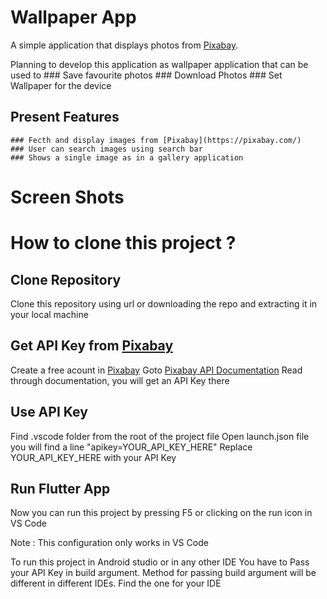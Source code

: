 # Wallpaper App

A simple application that displays photos from [Pixabay](https://pixabay.com/). 

Planning to develop this application as wallpaper application that can be used to 
    ### Save favourite photos 
    ### Download Photos 
    ### Set Wallpaper for the device

## Present Features 

    ### Fecth and display images from [Pixabay](https://pixabay.com/)
    ### User can search images using search bar
    ### Shows a single image as in a gallery application

# Screen Shots 

# How to clone this project ?

## Clone Repository 

Clone this repository using url or downloading the repo and extracting it in your local machine 

## Get API Key from [Pixabay](https://pixabay.com/) 

Create a free acount in [Pixabay](https://pixabay.com/)
Goto [Pixabay API Documentation](https://pixabay.com/api/docs/)
Read through documentation, you will get an API Key there  

## Use API Key 

Find .vscode folder from the root of the project file 
Open launch.json file you will find a line  "apikey=YOUR_API_KEY_HERE" 
Replace YOUR_API_KEY_HERE with your API Key 

## Run Flutter App 

Now you can run this project by pressing F5 or clicking on the run icon in VS Code 

Note : This configuration only works in VS Code 

To run this project in Android studio or in any other IDE 
You have to Pass your API Key in build argument. Method for passing build argument will be different in different IDEs. Find the one for your IDE 


